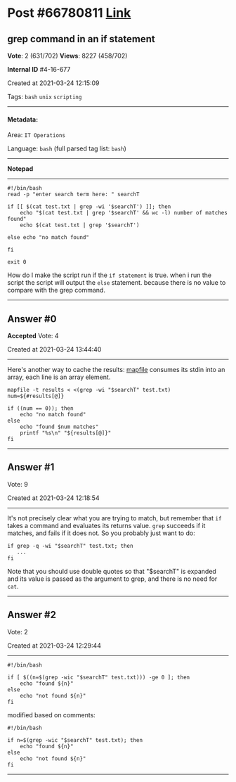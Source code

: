 
# Post \#66780811 [Link](https://stackoverflow.com/questions/66780811/)

## grep command in an if statement

**Vote**: 2 (631/702) **Views**: 8227 (458/702) 

**Internal ID** \#4-16-677

Created at 2021-03-24 12:15:09

Tags: `bash` `unix` `scripting`

----------

#### Metadata:

Area: `IT Operations`

Language: `bash` (full parsed tag list: `bash`)

----------

**Notepad**


----------

```
#!/bin/bash
read -p "enter search term here: " searchT

if [[ $(cat test.txt | grep -wi '$searchT') ]]; then     
    echo "$(cat test.txt | grep '$searchT' && wc -l) number of matches found"
    echo $(cat test.txt | grep '$searchT')

else echo "no match found"    

fi

exit 0
```

How do I make the script run if the `if statement` is true. when i run the script the script will output the `else` statement. because there is no value to compare with the grep command.


----------
        
## Answer \#0

**Accepted** Vote: 4

Created at 2021-03-24 13:44:40

------------

Here's another way to cache the results: [mapfile](https://www.gnu.org/software/bash/manual/bash.html#index-mapfile) consumes its stdin into an array, each line is an array element.
```
mapfile -t results < <(grep -wi "$searchT" test.txt)
num=${#results[@]}

if ((num == 0)); then
    echo "no match found"
else
    echo "found $num matches"
    printf "%s\n" "${results[@]}"
fi
```



------------
    
    
## Answer \#1

 Vote: 9

Created at 2021-03-24 12:18:54

------------

It's not precisely clear what you are trying to match, but remember that `if` takes a command and evaluates its returns value.  `grep`  succeeds if it matches, and fails if it does not.  So you probably just want to do:
```
if grep -q -wi "$searchT" test.txt; then
   ...
fi
```

Note that you should use double quotes so that "$searchT" is expanded and its value is passed as the argument to grep, and there is no need for `cat`.


------------
    
    
## Answer \#2

 Vote: 2

Created at 2021-03-24 12:29:44

------------

```
#!/bin/bash

if [ $((n=$(grep -wic "$searchT" test.txt))) -ge 0 ]; then
    echo "found ${n}"
else
    echo "not found ${n}"
fi
```

modified based on comments:
```
#!/bin/bash

if n=$(grep -wic "$searchT" test.txt); then
    echo "found ${n}"
else
    echo "not found ${n}"
fi
```



------------
    
    